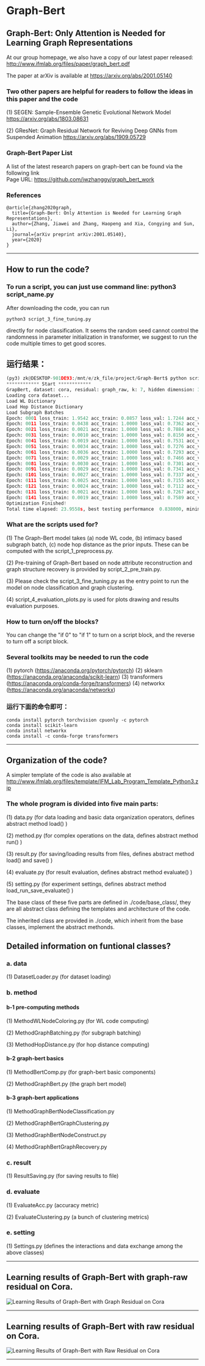 # Graph-Bert
 
## Graph-Bert: Only Attention is Needed for Learning Graph Representations 

At our group homepage, we also have a copy of our latest paper released: http://www.ifmlab.org/files/paper/graph_bert.pdf

The paper at arXiv is available at https://arxiv.org/abs/2001.05140

### Two other papers are helpful for readers to follow the ideas in this paper and the code

(1) SEGEN: Sample-Ensemble Genetic Evolutional Network Model https://arxiv.org/abs/1803.08631

(2) GResNet: Graph Residual Network for Reviving Deep GNNs from Suspended Animation https://arxiv.org/abs/1909.05729

### Graph-Bert Paper List

A list of the latest research papers on graph-bert can be found via the following link<br>
Page URL: https://github.com/jwzhanggy/graph_bert_work

### References

```
@article{zhang2020graph,
  title={Graph-Bert: Only Attention is Needed for Learning Graph Representations},
  author={Zhang, Jiawei and Zhang, Haopeng and Xia, Congying and Sun, Li},
  journal={arXiv preprint arXiv:2001.05140},
  year={2020}
}
```

************************************************************************************************

## How to run the code?

### To run a script, you can just use command line: python3 script_name.py

After downloading the code, you can run
```
python3 script_3_fine_tuning.py
```
directly for node classification. It seems the random seed cannot control the randomness in parameter initialization in transformer, we suggest to run the code multiple times to get good scores.

## 运行结果：
```python
(py3) zk@DESKTOP-901DE93:/mnt/e/zk_file/project/Graph-Bert$ python script_3_fine_tuning.py 
************ Start ************
GrapBert, dataset: cora, residual: graph_raw, k: 7, hidden dimension: 32, hidden layer: 2, attention head: 2
Loading cora dataset...
Load WL Dictionary
Load Hop Distance Dictionary
Load Subgraph Batches
Epoch: 0001 loss_train: 1.9542 acc_train: 0.0857 loss_val: 1.7244 acc_val: 0.3300 loss_test: 1.6776 acc_test: 0.3730 time: 0.1497s
Epoch: 0011 loss_train: 0.0438 acc_train: 1.0000 loss_val: 0.7362 acc_val: 0.7633 loss_test: 0.6466 acc_test: 0.8010 time: 0.1392s
Epoch: 0021 loss_train: 0.0021 acc_train: 1.0000 loss_val: 0.7884 acc_val: 0.7667 loss_test: 0.7061 acc_test: 0.8090 time: 0.1287s
Epoch: 0031 loss_train: 0.0010 acc_train: 1.0000 loss_val: 0.8150 acc_val: 0.7867 loss_test: 0.7485 acc_test: 0.8130 time: 0.1825s
Epoch: 0041 loss_train: 0.0019 acc_train: 1.0000 loss_val: 0.7531 acc_val: 0.8000 loss_test: 0.6747 acc_test: 0.8260 time: 0.1782s
Epoch: 0051 loss_train: 0.0034 acc_train: 1.0000 loss_val: 0.7276 acc_val: 0.7933 loss_test: 0.6391 acc_test: 0.8270 time: 0.1420s
Epoch: 0061 loss_train: 0.0036 acc_train: 1.0000 loss_val: 0.7293 acc_val: 0.7967 loss_test: 0.6325 acc_test: 0.8200 time: 0.1422s
Epoch: 0071 loss_train: 0.0029 acc_train: 1.0000 loss_val: 0.7466 acc_val: 0.7900 loss_test: 0.6330 acc_test: 0.8190 time: 0.1409s
Epoch: 0081 loss_train: 0.0030 acc_train: 1.0000 loss_val: 0.7301 acc_val: 0.7867 loss_test: 0.6285 acc_test: 0.8190 time: 0.1382s
Epoch: 0091 loss_train: 0.0029 acc_train: 1.0000 loss_val: 0.7341 acc_val: 0.7767 loss_test: 0.6372 acc_test: 0.8160 time: 0.1802s
Epoch: 0101 loss_train: 0.0027 acc_train: 1.0000 loss_val: 0.7337 acc_val: 0.7833 loss_test: 0.6467 acc_test: 0.8210 time: 0.1372s
Epoch: 0111 loss_train: 0.0025 acc_train: 1.0000 loss_val: 0.7155 acc_val: 0.7900 loss_test: 0.6298 acc_test: 0.8240 time: 0.1325s
Epoch: 0121 loss_train: 0.0024 acc_train: 1.0000 loss_val: 0.7112 acc_val: 0.7833 loss_test: 0.6402 acc_test: 0.8240 time: 0.1368s
Epoch: 0131 loss_train: 0.0021 acc_train: 1.0000 loss_val: 0.7267 acc_val: 0.7900 loss_test: 0.6517 acc_test: 0.8220 time: 0.1424s
Epoch: 0141 loss_train: 0.0019 acc_train: 1.0000 loss_val: 0.7589 acc_val: 0.7867 loss_test: 0.6795 acc_test: 0.8280 time: 0.1412s
Optimization Finished!
Total time elapsed: 23.9558s, best testing performance  0.838000, minimun loss  0.624292
```


### What are the scripts used for?

(1) The Graph-Bert model takes (a) node WL code, (b) intimacy based subgraph batch, (c) node hop distance as the prior inputs. These can be computed with the script_1_preprocess.py.

(2) Pre-training of Graph-Bert based on node attribute reconstruction and graph structure recovery is provided by script_2_pre_train.py.

(3) Please check the script_3_fine_tuning.py as the entry point to run the model on node classification and graph clustering. 

(4) script_4_evaluation_plots.py is used for plots drawing and results evaluation purposes.

### How to turn on/off the blocks?

You can change the "if 0" to "if 1" to turn on a script block, and the reverse to turn off a script block.

### Several toolkits may be needed to run the code
(1) pytorch (https://anaconda.org/pytorch/pytorch)
(2) sklearn (https://anaconda.org/anaconda/scikit-learn) 
(3) transformers (https://anaconda.org/conda-forge/transformers) 
(4) networkx (https://anaconda.org/anaconda/networkx) 
### 运行下面的命令即可：
```
conda install pytorch torchvision cpuonly -c pytorch
conda install scikit-learn
conda install networkx
conda install -c conda-forge transformers
```

************************************************************************************************

## Organization of the code?

A simpler template of the code is also available at http://www.ifmlab.org/files/template/IFM_Lab_Program_Template_Python3.zip

### The whole program is divided into five main parts:

(1) data.py (for data loading and basic data organization operators, defines abstract method load() )

(2) method.py (for complex operations on the data, defines abstract method run() )

(3) result.py (for saving/loading results from files, defines abstract method load() and save() )

(4) evaluate.py (for result evaluation, defines abstract method evaluate() )

(5) setting.py (for experiment settings, defines abstract method load_run_save_evaluate() )

The base class of these five parts are defined in ./code/base_class/, they are all abstract class defining the templates and architecture of the code.

The inherited class are provided in ./code, which inherit from the base classes, implement the abstract methonds.

## Detailed information on funtional classes?

### a. data

(1) DatasetLoader.py (for dataset loading)


### b. method

#### b-1 pre-computing methods

(1) MethodWLNodeColoring.py (for WL code computing)

(2) MethodGraphBatching.py (for subgraph batching)

(3) MethodHopDistance.py (for hop distance computing)

#### b-2 graph-bert basics

(1) MethodBertComp.py (for graph-bert basic components)

(2) MethodGraphBert.py (the graph bert model)

#### b-3 graph-bert applications

(1) MethodGraphBertNodeClassification.py 

(2) MethodGraphBertGraphClustering.py

(3) MethodGraphBertNodeConstruct.py

(4) MethodGraphBertGraphRecovery.py


### c. result

(1) ResultSaving.py (for saving results to file)


### d. evaluate

(1) EvaluateAcc.py (accuracy metric)

(2) EvaluateClustering.py (a bunch of clustering metrics)


### e. setting

(1) Settings.py (defines the interactions and data exchange among the above classes)

************************************************************************************************

## Learning results of Graph-Bert with graph-raw residual on Cora.

![Learning Results of Graph-Bert with Graph Residual on Cora](./result/screenshot/cora_graph_residual_k_7.png)


************************************************************************************************

## Learning results of Graph-Bert with raw residual on Cora.

![Learning Results of Graph-Bert with Raw Residual on Cora](./result/screenshot/cora_raw_residual_k_7.png)

************************************************************************************************

